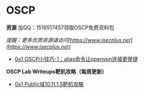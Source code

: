 # OSCP

**资源**
加QQ：1516517457领取OSCP免费资料包

*提醒：更多优质资源请访问[https://www.isecplus.net](https://www.isecplus.net)*

- [0x1 OSCP小技巧-1：alias命令让openvpn连接更便捷](https://github.com/isecurityplus/OSCP/blob/master/openvpn_to_lab.md)


**OSCP Lab Writeups靶机攻略（每周更新）**

- [0x1 Public域10.11.1.5靶机攻略](https://github.com/isecurityplus/OSCP/blob/master/OSCP_Lab_Writeups_Demo_10.11.1.5%20-%20%E5%89%AF%E6%9C%AC.pdf)


